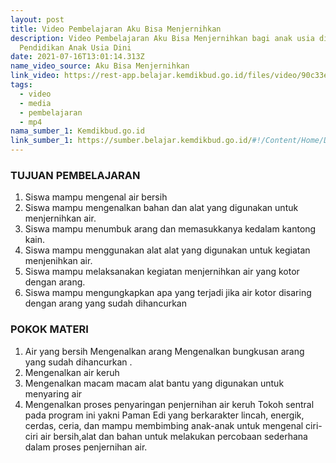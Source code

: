 ```yaml
---
layout: post
title: Video Pembelajaran Aku Bisa Menjernihkan
description: Video Pembelajaran Aku Bisa Menjernihkan bagi anak usia dini/
  Pendidikan Anak Usia Dini
date: 2021-07-16T13:01:14.313Z
name_video_source: Aku Bisa Menjernihkan
link_video: https://rest-app.belajar.kemdikbud.go.id/files/video/90c33e78982c4e4597d497145f29c013.mp4
tags:
  - video
  - media
  - pembelajaran
  - mp4
nama_sumber_1: Kemdikbud.go.id
link_sumber_1: https://sumber.belajar.kemdikbud.go.id/#!/Content/Home/Details/d0ed0ab6a31c4931ba31a1e6e0a87d89
---
```

### TUJUAN PEMBELAJARAN
1. Siswa mampu mengenal air bersih 
2. Siswa mampu mengenalkan bahan dan alat yang digunakan untuk menjernihkan air. 
3. Siswa mampu menumbuk arang dan memasukkanya kedalam kantong kain. 
4. Siswa mampu menggunakan alat alat yang digunakan untuk kegiatan menjenihkan air. 
5. Siswa mampu melaksanakan kegiatan menjernihkan air yang kotor dengan arang. 
6. Siswa mampu mengungkapkan apa yang terjadi jika air kotor disaring dengan arang yang sudah dihancurkan 

### POKOK MATERI
1. Air yang bersih Mengenalkan arang Mengenalkan bungkusan arang yang sudah dihancurkan . 
2. Mengenalkan air keruh 
3. Mengenalkan macam macam alat bantu yang digunakan untuk menyaring air 
4. Mengenalkan proses penyaringan penjernihan air keruh Tokoh sentral pada program ini yakni Paman Edi yang berkarakter lincah, energik, cerdas, ceria, dan mampu membimbing anak-anak untuk mengenal ciri-ciri air bersih,alat dan bahan untuk melakukan percobaan sederhana dalam proses penjernihan air.